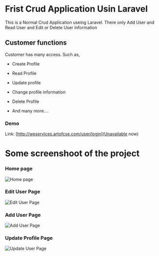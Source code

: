# Frist Crud Application Usin Laravel
This is a Normal Crud Application useing Laravel. There only Add User and Read User and Edit or Delete User information


## Customer functions

Customer has many access. Such as,
* Create Profile
* Read Profile
* Update profile
* Change profile information
* Delete Profile

* And many more....

### Demo

Link: [http://weservices.artofcse.com/user/login](Unavailable now)

# Some screenshoot of the project

### Home page
![Home page](https://github.com/aamahi/Laravel-Crud-1/crud1/READme/home.png "Home page")

### Edit User Page

![Edit User Page](https://github.com/aamahi/Laravel-Crud-1/crud1/READme/edit.png "Edit User page")

### Add User Page

![Add User Page](https://github.com/aamahi/Laravel-Crud-1/crud1/READme/add.png "Add User page")

### Update Profile Page

![Update User Page](https://github.com/aamahi/Laravel-Crud-1/crud1/READme/update.jpg "Update page")
